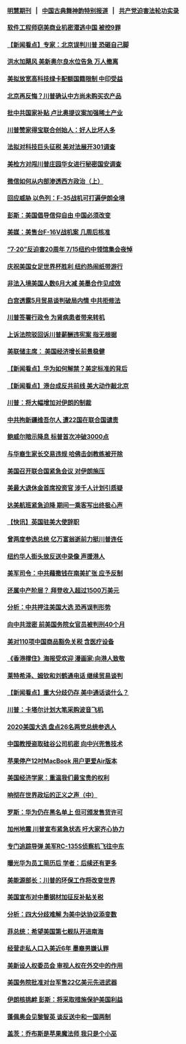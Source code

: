 #### [明慧期刊](https://github.com/gfw-breaker/mh-qikan) &nbsp;&nbsp;|&nbsp;&nbsp; [中国古典舞神韵特别报道](https://github.com/gfw-breaker/mh-news/blob/master/shenyun.md?t=07112338) &nbsp;&nbsp;|&nbsp;&nbsp; [共产党迫害法轮功实录](https://github.com/gfw-breaker/mh-news/blob/master/README.md?t=07112338)  

#### [软件工程师窃美商业机密潜逃中国 被控9罪](../pages/nsc412/n11378941.md?t=07112338) 

#### [【新闻看点】专家：北京误判川普 恐砸自己脚](../pages/nsc412/n11378923.md?t=07112338) 

#### [洪水加飓风 美新奥尔良水位告急 万人撤离](../pages/nsc412/n11378867.md?t=07112338) 

#### [美拟放宽高科技绿卡配额国籍限制 中印受益](../pages/nsc412/n11378695.md?t=07112338) 

#### [北京再反悔？川普确认中方尚未购买农产品](../pages/nsc412/n11378832.md?t=07112338) 

#### [批中共国家补贴 卢比奥提议案加强稀土产业](../pages/nsc412/n11378554.md?t=07112338) 

#### [川普赞家得宝联合创始人：好人比坏人多](../pages/nsc412/n11378088.md?t=07112338) 

#### [法拟对科技巨头征税 美对法展开301调查](../pages/nsc412/n11378215.md?t=07112338) 

#### [美检方对闯川普庄园华女进行秘密国安调查](../pages/nsc412/n11378064.md?t=07112338) 

#### [微信如何从内部渗透西方政治（上）](../pages/nsc412/n11374138.md?t=07112338) 

#### [回应威胁 以色列：F-35战机可打遍伊朗全境](../pages/nsc412/n11378082.md?t=07112338) 

#### [彭斯：美国倡导信仰自由 中国必须改变](../pages/nsc412/n11377975.md?t=07112338) 

#### [美媒：美售台F-16V战机案 几周后核准](../pages/nsc412/n11377771.md?t=07112338) 

#### [“7‧20”反迫害20周年 7/15纽约中领馆集会夜悼](../pages/nsc412/n11377461.md?t=07112338) 

#### [庆祝美国女足世界杯胜利 纽约热闹纸带游行](../pages/nsc412/n11377446.md?t=07112338) 

#### [非法入境美国人数6月大减 美墨合作见成效](../pages/nsc412/n11377308.md?t=07112338) 

#### [白宫透露5月贸易谈判破局内情 中共拒修法](../pages/nsc412/n11376719.md?t=07112338) 

#### [川普签署行政令 为肾病患者带来转机](../pages/nsc412/n11377141.md?t=07112338) 

#### [上诉法院驳回诉川普薪酬违宪案 指无根据](../pages/nsc412/n11376979.md?t=07112338) 

#### [美联储主席： 美国经济增长前景稳健](../pages/nsc412/n11376874.md?t=07112338) 

#### [【新闻看点】华为如何解禁？美定标准的背后](../pages/nsc412/n11376513.md?t=07112338) 

#### [【新闻看点】港台成反共前线 美大动作敲北京](../pages/nsc412/n11376378.md?t=07112338) 

#### [川普：将大幅增加对伊朗的制裁](../pages/nsc412/n11376633.md?t=07112338) 

#### [中共拘新疆维吾尔人 遭22国在联合国谴责](../pages/nsc412/n11376307.md?t=07112338) 

#### [鲍威尔暗示降息 标普首次冲破3000点](../pages/nsc412/n11376549.md?t=07112338) 

#### [与华裔生家长交易违规 哈佛击剑教练被开除](../pages/nsc412/n11376272.md?t=07112338) 

#### [美国召开联合国紧急会议 对伊朗施压](../pages/nsc412/n11376199.md?t=07112338) 

#### [美最大退休金首席投资官 涉千人计划引质疑](../pages/nsc412/n11376171.md?t=07112338) 

#### [达美航班紧急迫降 期间一乘客写出终极心声](../pages/nsc412/n11375868.md?t=07112338) 

#### [【快讯】英国驻美大使辞职](../pages/nsc412/n11376087.md?t=07112338) 

#### [曾两度参选总统 亿万富翁逝前力挺川普连任](../pages/nsc412/n11375706.md?t=07112338) 

#### [纽约华人街头放反送中录像 声援港人](../pages/nsc412/n11375360.md?t=07112338) 

#### [美军司令：中共藉撒钱在南美扩张 应予反制](../pages/nsc412/n11375541.md?t=07112338) 

#### [还属中产阶层？ 拜登收入超过1500万美元](../pages/nsc412/n11375237.md?t=07112338) 

#### [分析：中共押注美国大选 恐再误判形势](../pages/nsc412/n11375207.md?t=07112338) 

#### [向中共泄密 前美国务院女官员被判刑40个月](../pages/nsc412/n11374763.md?t=07112338) 

#### [美对110项中国商品豁免关税 含医疗设备](../pages/nsc412/n11375134.md?t=07112338) 

#### [《香港撑住》海报受欢迎 漫画家:向港人致敬](../pages/nsc412/n11374800.md?t=07112338) 

#### [莱特希泽、姆钦和刘鹤通电话 继续贸易谈判](../pages/nsc412/n11374707.md?t=07112338) 

#### [【新闻看点】重大分歧仍存 美中通话谈什么？](../pages/nsc412/n11374568.md?t=07112338) 

#### [川普：卡塔尔计划大笔采购波音飞机](../pages/nsc412/n11374875.md?t=07112338) 

#### [2020美国大选 盘点26名两党总统参选人](../pages/nsc412/n11374447.md?t=07112338) 

#### [中国教授盗取硅谷公司机密 向中兴兜售技术](../pages/nsc412/n11374684.md?t=07112338) 

#### [苹果停产12吋MacBook 用户更爱Air版本](../pages/nsc412/n11374258.md?t=07112338) 

#### [美国经济学家：重温我们最宝贵的权利](../pages/nsc412/n11374224.md?t=07112338) 

#### [响彻在世界政坛的正义之声（中）](../pages/nsc412/n11367520.md?t=07112338) 

#### [罗斯：华为仍在黑名单上 但可颁发售货许可](../pages/nsc412/n11374349.md?t=07112338) 

#### [加州地震 川普宣布紧急状态 吁大家齐心协力](../pages/nsc412/n11373674.md?t=07112338) 

#### [专门追踪导弹 美军RC-135S侦察机飞往中东](../pages/nsc412/n11373733.md?t=07112338) 

#### [曝光华为员工简历后 学者：后续还有更多](../pages/nsc412/n11373245.md?t=07112338) 

#### [美能源部长：川普的环保工作将改变世界](../pages/nsc412/n11373575.md?t=07112338) 

#### [美国宣布对中墨钢材加征反补贴关税](../pages/nsc412/n11373591.md?t=07112338) 

#### [分析：四大分歧难解 为美中达协议添变数](../pages/nsc412/n11372998.md?t=07112338) 

#### [菲总统：希望美国第七舰队开进南海](../pages/nsc412/n11373325.md?t=07112338) 

#### [经营走私人口入美近6年 墨裔男嫌认罪](../pages/nsc412/n11372767.md?t=07112338) 

#### [美新设人权委员会 审视人权在外交中的作用](../pages/nsc412/n11372756.md?t=07112338) 

#### [美国务院批准对台军售22亿美元先进武器](../pages/nsc412/n11372759.md?t=07112338) 

#### [伊朗核挑衅 彭斯：将采取措施保护美国利益](../pages/nsc412/n11372220.md?t=07112338) 

#### [蓬佩奥会见黎智英 谈反送中和一国两制](../pages/nsc412/n11372426.md?t=07112338) 

#### [盖茨：乔布斯是苹果魔法师 我只是个小巫](../pages/nsc412/n11372003.md?t=07112338) 

